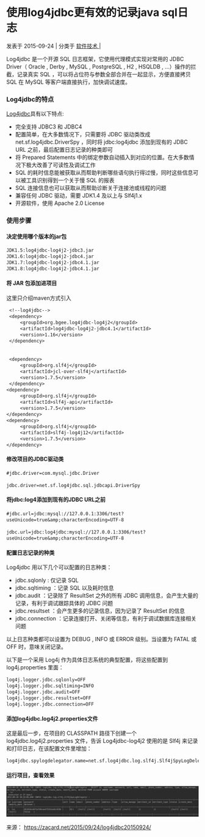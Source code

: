 # 使用log4jdbc更有效的记录java sql日志

 发表于 2015-09-24 |  分类于 [软件技术 ](https://zacard.net/categories/%E8%BD%AF%E4%BB%B6%E6%8A%80%E6%9C%AF/)|

Log4jdbc 是一个开源 SQL 日志框架，它使用代理模式实现对常用的 JDBC Driver（ Oracle , Derby , MySQL , PostgreSQL , H2 , HSQLDB , …）操作的拦截，记录真实 SQL ，可以将占位符与参数全部合并在一起显示，方便直接拷贝 SQL 在 MySQL 等客户端直接执行，加快调试速度。

### Log4jdbc的特点

[Log4jdbc](https://github.com/arthurblake/log4jdbc)具有以下特点:

- 完全支持 JDBC3 和 JDBC4
- 配置简单，在大多数情况下，只需要将 JDBC 驱动类改成net.sf.log4jdbc.DriverSpy ，同时将 jdbc:log4jdbc 添加到现有的 JDBC URL 之前，最后配置日志记录的种类即可
- 将 Prepared Statements 中的绑定参数自动插入到对应的位置。在大多数情况下极大改善了可读性及调试工作
- SQL 的耗时信息能被获取从而帮助判断哪些语句执行得过慢，同时这些信息可以被工具识别得到一个关于慢 SQL 的报表
- SQL 连接信息也可以获取从而帮助诊断关于连接池或线程的问题
- 兼容任何 JDBC 驱动，需要 JDK1.4 及以上与 Slf4j1.x
- 开源软件，使用 Apache 2.0 License

### 使用步骤

#### 决定使用哪个版本的jar包

```
JDK1.5:log4jdbc-log4j2-jdbc3.jar
JDK1.6:log4jdbc-log4j2-jdbc4.jar
JDK1.7:log4jdbc-log4j2-jdbc4.1.jar  
JDK1.8:log4jdbc-log4j2-jdbc4.1.jar

```

#### 将 JAR 包添加进项目

这里只介绍maven方式引入

```
 <!--log4jdbc-->
 <dependency>
     <groupId>org.bgee.log4jdbc-log4j2</groupId>
     <artifactId>log4jdbc-log4j2-jdbc4.1</artifactId>
     <version>1.16</version>
 </dependency>
 
 
 <dependency>
     <groupId>org.slf4j</groupId>
     <artifactId>jcl-over-slf4j</artifactId>
     <version>1.7.5</version>
 </dependency>   
<dependency>  
     <groupId>org.slf4j</groupId>
     <artifactId>slf4j-api</artifactId>
     <version>1.7.5</version>
</dependency>  
<dependency>  
     <groupId>org.slf4j</groupId>
     <artifactId>slf4j-log4j12</artifactId>
     <version>1.7.5</version>
</dependency>  

```

#### 修改项目的JDBC驱动类

```
#jdbc.driver=com.mysql.jdbc.Driver

jdbc.driver=net.sf.log4jdbc.sql.jdbcapi.DriverSpy

```

#### 将jdbc:log4添加到现有的JDBC URL之前

```
#jdbc.url=jdbc:mysql://127.0.0.1:3306/test?useUnicode=true&amp;characterEncoding=UTF-8

jdbc.url=jdbc:log4jdbc:mysql://127.0.0.1:3306/test?useUnicode=true&amp;characterEncoding=UTF-8

```

#### 配置日志记录的种类

Log4jdbc 用以下几个可以配置的日志种类：

- jdbc.sqlonly : 仅记录 SQL
- jdbc.sqltiming ：记录 SQL 以及耗时信息
- jdbc.audit ：记录除了 ResultSet 之外的所有 JDBC 调用信息，会产生大量的记录，有利于调试跟踪具体的 JDBC 问题
- jdbc.resultset ：会产生更多的记录信息，因为记录了 ResultSet 的信息
- jdbc.connection ：记录连接打开、关闭等信息，有利于调试数据库连接相关问题

以上日志种类都可以设置为 DEBUG , INFO 或 ERROR 级别。当设置为 FATAL 或 OFF 时，意味关闭记录。

以下是一个采用 Log4j 作为具体日志系统的典型配置，将这些配置到 log4j.properties 里面：

```
log4j.logger.jdbc.sqlonly=OFF  
log4j.logger.jdbc.sqltiming=INFO  
log4j.logger.jdbc.audit=OFF  
log4j.logger.jdbc.resultset=OFF  
log4j.logger.jdbc.connection=OFF

```

#### 添加log4jdbc.log4j2.properties文件

这是最后一步，在项目的 CLASSPATH 路径下创建一个 log4jdbc.log4j2.properties 文件，告诉 Log4jdbc-log4j2 使用的是 Slf4j 来记录和打印日志，在该配置文件里增加：

```
log4jdbc.spylogdelegator.name=net.sf.log4jdbc.log.slf4j.Slf4jSpyLogDelegator

```

#### 运行项目，查看效果

[![img](image-201709181045/0.734880146361168.png)](http://7xlnw9.com1.z0.glb.clouddn.com/555.png)

来源： <https://zacard.net/2015/09/24/log4jdbc20150924/>